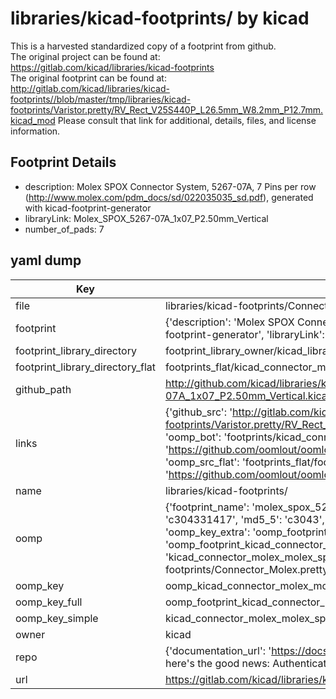 # libraries/kicad-footprints/ by kicad  
This is a harvested standardized copy of a footprint from github.  
The original project can be found at:  
https://gitlab.com/kicad/libraries/kicad-footprints  
The original footprint can be found at:
http://gitlab.com/kicad/libraries/kicad-footprints//blob/master/tmp/libraries/kicad-footprints/Varistor.pretty/RV_Rect_V25S440P_L26.5mm_W8.2mm_P12.7mm.kicad_mod
Please consult that link for additional, details, files, and license information.  
## Footprint Details
* description: Molex SPOX Connector System, 5267-07A, 7 Pins per row (http://www.molex.com/pdm_docs/sd/022035035_sd.pdf), generated with kicad-footprint-generator  
* libraryLink: Molex_SPOX_5267-07A_1x07_P2.50mm_Vertical  
* number_of_pads: 7  
## yaml dump  
| Key | Value |  
| --- | --- |  
| file | libraries/kicad-footprints/Connector_Molex.pretty/Molex_SPOX_5267-07A_1x07_P2.50mm_Vertical.kicad_mod |  
| footprint | {'description': 'Molex SPOX Connector System, 5267-07A, 7 Pins per row (http://www.molex.com/pdm_docs/sd/022035035_sd.pdf), generated with kicad-footprint-generator', 'libraryLink': 'Molex_SPOX_5267-07A_1x07_P2.50mm_Vertical', 'number_of_pads': 7} |  
| footprint_library_directory | footprint_library_owner/kicad_libraries/kicad-footprints/ |  
| footprint_library_directory_flat | footprints_flat/kicad_connector_molex_molex_spox_5267_07a_1x07_p2_50mm_vertical/working |  
| github_path | http://github.com/kicad/libraries/kicad-footprints//blob/master/tmp/libraries/kicad-footprints/Connector_Molex.pretty/Molex_SPOX_5267-07A_1x07_P2.50mm_Vertical.kicad_mod |  
| links | {'github_src': 'http://gitlab.com/kicad/libraries/kicad-footprints//blob/master/tmp/libraries/kicad-footprints/Varistor.pretty/RV_Rect_V25S440P_L26.5mm_W8.2mm_P12.7mm.kicad_mod', 'github_src_repo': 'https://gitlab.com/kicad/libraries/kicad-footprints', 'oomp_bot': 'footprints/kicad_connector_molex_molex_spox_5267_07a_1x07_p2_50mm_vertical/working', 'oomp_bot_github': 'https://github.com/oomlout/oomlout_oomp_footprint_bot/tree/main/footprints/kicad_connector_molex_molex_spox_5267_07a_1x07_p2_50mm_vertical/working', 'oomp_src_flat': 'footprints_flat/footprints_flat/kicad_connector_molex_molex_spox_5267_07a_1x07_p2_50mm_vertical/working', 'oomp_src_flat_github': 'https://github.com/oomlout/oomlout_oomp_footprint_src/tree/main/footprints_flat/kicad_connector_molex_molex_spox_5267_07a_1x07_p2_50mm_vertical/working'} |  
| name | libraries/kicad-footprints/ |  
| oomp | {'footprint_name': 'molex_spox_5267_07a_1x07_p2_50mm_vertical', 'library_name': 'connector_molex', 'md5': 'c3043314177031f97c035f4ef12fcbf6', 'md5_10': 'c304331417', 'md5_5': 'c3043', 'md5_6': 'c30433', 'oomp_key': 'oomp_kicad_connector_molex_molex_spox_5267_07a_1x07_p2_50mm_vertical', 'oomp_key_extra': 'oomp_footprint_kicad_connector_molex_molex_spox_5267_07a_1x07_p2_50mm_vertical', 'oomp_key_full': 'oomp_footprint_kicad_connector_molex_molex_spox_5267_07a_1x07_p2_50mm_vertical_c30433', 'oomp_key_simple': 'kicad_connector_molex_molex_spox_5267_07a_1x07_p2_50mm_vertical', 'original_filename': 'libraries/kicad-footprints/Connector_Molex.pretty/Molex_SPOX_5267-07A_1x07_P2.50mm_Vertical.kicad_mod', 'owner_name': 'kicad'} |  
| oomp_key | oomp_kicad_connector_molex_molex_spox_5267_07a_1x07_p2_50mm_vertical |  
| oomp_key_full | oomp_footprint_kicad_connector_molex_molex_spox_5267_07a_1x07_p2_50mm_vertical |  
| oomp_key_simple | kicad_connector_molex_molex_spox_5267_07a_1x07_p2_50mm_vertical |  
| owner | kicad |  
| repo | {'documentation_url': 'https://docs.github.com/rest/overview/resources-in-the-rest-api#rate-limiting', 'message': "API rate limit exceeded for 84.66.173.59. (But here's the good news: Authenticated requests get a higher rate limit. Check out the documentation for more details.)"} |  
| url | https://gitlab.com/kicad/libraries/kicad-footprints |  

